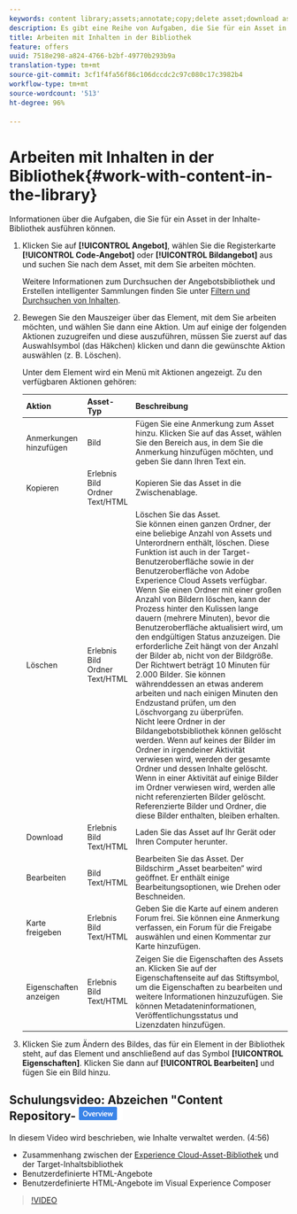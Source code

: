 ```yaml
---
keywords: content library;assets;annotate;copy;delete asset;download asset;edit content;share card;view content properties
description: Es gibt eine Reihe von Aufgaben, die Sie für ein Asset in der Bibliothek durchführen können.
title: Arbeiten mit Inhalten in der Bibliothek
feature: offers
uuid: 7518e298-a824-4766-b2bf-49770b293b9a
translation-type: tm+mt
source-git-commit: 3cf1f4fa56f86c106dccdc2c97c080c17c3982b4
workflow-type: tm+mt
source-wordcount: '513'
ht-degree: 96%

---
```



# Arbeiten mit Inhalten in der Bibliothek{#work-with-content-in-the-library}

Informationen über die Aufgaben, die Sie für ein Asset in der Inhalte-Bibliothek ausführen können.

1. Klicken Sie auf **[!UICONTROL Angebot]**, wählen Sie die Registerkarte **[!UICONTROL Code-Angebot]** oder **[!UICONTROL Bildangebot]** aus und suchen Sie nach dem Asset, mit dem Sie arbeiten möchten.

   Weitere Informationen zum Durchsuchen der Angebotsbibliothek und Erstellen intelligenter Sammlungen finden Sie unter [Filtern und Durchsuchen von Inhalten](../../c-experiences/c-manage-content/filter-and-search-content.md#concept_3B59B8F025BF4CEA82ECC5199D365276).

1. Bewegen Sie den Mauszeiger über das Element, mit dem Sie arbeiten möchten, und wählen Sie dann eine Aktion. Um auf einige der folgenden Aktionen zuzugreifen und diese auszuführen, müssen Sie zuerst auf das Auswahlsymbol (das Häkchen) klicken und dann die gewünschte Aktion auswählen (z. B. Löschen).

   Unter dem Element wird ein Menü mit Aktionen angezeigt. Zu den verfügbaren Aktionen gehören:

   | Aktion | Asset-Typ | Beschreibung |
   |--- |--- |--- |
   | Anmerkungen hinzufügen | Bild | Fügen Sie eine Anmerkung zum Asset hinzu. Klicken Sie auf das Asset, wählen Sie den Bereich aus, in dem Sie die Anmerkung hinzufügen möchten, und geben Sie dann Ihren Text ein. |
   | Kopieren | Erlebnis<br>Bild<br>Ordner<br>Text/HTML | Kopieren Sie das Asset in die Zwischenablage. |
   | Löschen | Erlebnis<br>Bild<br>Ordner<br>Text/HTML | Löschen Sie das Asset.<br>Sie können einen ganzen Ordner, der eine beliebige Anzahl von Assets und Unterordnern enthält, löschen. Diese Funktion ist auch in der Target-Benutzeroberfläche sowie in der Benutzeroberfläche von Adobe Experience Cloud Assets verfügbar.<br>Wenn Sie einen Ordner mit einer großen Anzahl von Bildern löschen, kann der Prozess hinter den Kulissen lange dauern (mehrere Minuten), bevor die Benutzeroberfläche aktualisiert wird, um den endgültigen Status anzuzeigen. Die erforderliche Zeit hängt von der Anzahl der Bilder ab, nicht von der Bildgröße. Der Richtwert beträgt 10 Minuten für 2.000 Bilder. Sie können währenddessen an etwas anderem arbeiten und nach einigen Minuten den Endzustand prüfen, um den Löschvorgang zu überprüfen.<br> Nicht leere Ordner in der Bildangebotsbibliothek können gelöscht werden. Wenn auf keines der Bilder im Ordner in irgendeiner Aktivität verwiesen wird, werden der gesamte Ordner und dessen Inhalte gelöscht. Wenn in einer Aktivität auf einige Bilder im Ordner verwiesen wird, werden alle nicht referenzierten Bilder gelöscht. Referenzierte Bilder und Ordner, die diese Bilder enthalten, bleiben erhalten. |
   | Download | Erlebnis<br>Bild<br>Text/HTML | Laden Sie das Asset auf Ihr Gerät oder Ihren Computer herunter. |
   | Bearbeiten | Bild<br>Text/HTML | Bearbeiten Sie das Asset. Der Bildschirm „Asset bearbeiten“ wird geöffnet. Er enthält einige Bearbeitungsoptionen, wie Drehen oder Beschneiden. |
   | Karte freigeben | Erlebnis<br>Bild<br>Text/HTML | Geben Sie die Karte auf einem anderen Forum frei. Sie können eine Anmerkung verfassen, ein Forum für die Freigabe auswählen und einen Kommentar zur Karte hinzufügen. |
   | Eigenschaften anzeigen | Erlebnis<br>Bild<br>Text/HTML | Zeigen Sie die Eigenschaften des Assets an. Klicken Sie auf der Eigenschaftenseite auf das Stiftsymbol, um die Eigenschaften zu bearbeiten und weitere Informationen hinzuzufügen. Sie können Metadateninformationen, Veröffentlichungsstatus und Lizenzdaten hinzufügen. |

1. Klicken Sie zum Ändern des Bildes, das für ein Element in der Bibliothek steht, auf das Element und anschließend auf das Symbol **[!UICONTROL Eigenschaften]**. Klicken Sie dann auf **[!UICONTROL Bearbeiten]** und fügen Sie ein Bild hinzu.

## Schulungsvideo: Abzeichen &quot;Content Repository- ![Übersicht&quot;](/help/assets/overview.png)

In diesem Video wird beschrieben, wie Inhalte verwaltet werden. (4:56)

* Zusammenhang zwischen der [Experience Cloud-Asset-Bibliothek](https://docs.adobe.com/content/help/en/core-services/interface/assets/creative-cloud.html) und der Target-Inhaltsbibliothek
* Benutzerdefinierte HTML-Angebote
* Benutzerdefinierte HTML-Angebote im Visual Experience Composer

>[!VIDEO](https://video.tv.adobe.com/v/17387)